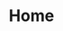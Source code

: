 ---
title: "Home"
content_blocks:
  - _bookshop_name: "big-hero"
    preheading: "Prepare for new future"
    heading: "We are an investment Company based in Africa"
    background_image: "/images/bg/home.jpg"
    link:
      text: "Get started"
      url: "/"
  # - _bookshop_name: "intro"
  #   preheading: "We are creative & expert people"
  #   heading: "We work with business & provide solution to client with their business problem"
  #   sections:
  #     - title: "Modern & Responsive design"
  #       icon: "ti-desktop"
  #       content: "Lorem ipsum dolor sit amet, consectetur adipisicing elit. Odit, ducimus."
  #     - title: "Awarded licensed company"
  #       icon: "ti-medall"
  #       content: "Lorem ipsum dolor sit amet, consectetur adipisicing elit. Odit, ducimus."
  #     - title: "Build your website Professionally"
  #       icon: "ti-layers"
  #       content: "Lorem ipsum dolor sit amet, consectetur adipisicing elit. Odit, ducimus."
  - _bookshop_name: "about"
    preheading: "What we are"
    heading: "We are dynamic team of creative people"
    subheading: "We provide consulting service in the following areas"
    content: 
      - text: "Strategy development and executing using in the Institute way from Balanced Scorecard Institute"
      - text: "Projects risk evaluation using the best world class tools in risk evaluation, Monte Carlos simulation, simulations to advise our clients to run their project on time and on budget."
      - text: "Use Statistical tools business analytics, precision tree, NeuralTool, Evolver and TopRank and tools supported by artificial intelligence to advise our clients to know what matters in decision making."
      - text: "We profit the best financial modelling tools and support to our clients in developing green and brown projects."
    background_image: "/images/about/home-1.jpeg"
    link:
      text: "Get to know us"
      url: "/about"
  # - _bookshop_name: "counter"
  #   numbers:
  #     - number: 1730
  #       suffix: "+"
  #       text: "Projects Done"
  #     - number: 125
  #       suffix: "M"
  #       text: "Users Worldwide"
  #     - number: 39
  #       suffix: ""
  #       text: "Available Countries"
  #     - number: 14
  #       suffix: ""
  #       text: "Awards Won"
  - _bookshop_name: "services"
    preheading: "Our Solutions"
    heading: "We provide a wide range of solutions"
    sections:
      - title: "Balance Score Core"
        icon: "ti-desktop"
        content: "A digital agency isn't here to replace your internal team, we're here to partner."
      - title: "Financial Modelling"
        icon: "ti-layers"
        content: "A digital agency isn't here to replace your internal team, we're here to partner."
      - title: "Risk Management/Monte Carlo Simulation"
        icon: "ti-bar-chart"
        content: "A digital agency isn't here to replace your internal team, we're here to partner."
      - title: "Decision Analytics"
        icon: "ti-vector"
        content: "A digital agency isn't here to replace your internal team, we're here to partner."
      - title: "Statistic And Forecasting"
        icon: "ti-android"
        content: "A digital agency isn't here to replace your internal team, we're here to partner."
      - title: "Business Analytics"
        icon: "ti-pencil-alt"
        content: "A digital agency isn't here to replace your internal team, we're here to partner."
  - _bookshop_name: "cta_mini"
    background_image: "/images/bg/home-3.jpg"
    preheading: "We provide a wide range of services"
    heading: "Have any project in mind? <br /> Contact us for immidiate support"
    button:
      text: Contact
      url: /contact/
---